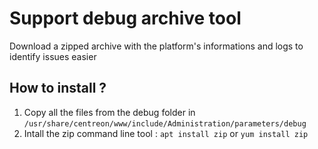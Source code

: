 # Support debug archive tool
Download a zipped archive with the platform's informations and logs to identify issues easier

## How to install ?
1. Copy all the files from the debug folder in ```/usr/share/centreon/www/include/Administration/parameters/debug```
2. Intall the zip command line tool : ```apt install zip``` or ```yum install zip```

